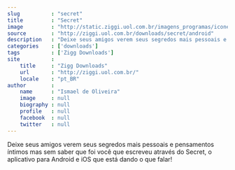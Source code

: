 ```yaml
---
slug          : "secret"
title         : "Secret"
image         : "http://static.ziggi.uol.com.br/imagens_programas/icone_a551145dd37fc0f031ff001e802fe48b_secret.jpg"
source        : "http://ziggi.uol.com.br/downloads/secret/android"
description   : "Deixe seus amigos verem seus segredos mais pessoais e pensamentos íntimos mas sem saber que foi você que escreveu através do Secret, o aplicativo para Android e iOS que está dando o que falar!"
categories    : ['downloads']
tags          : ['Zigg Downloads']
site          :
    title     : "Zigg Downloads"
    url       : "http://ziggi.uol.com.br/"
    locale    : "pt_BR"
author        :
    name      : "Ismael de Oliveira"
    image     : null
    biography : null
    profile   : null
    facebook  : null
    twitter   : null
---
```


Deixe seus amigos verem seus segredos mais pessoais e pensamentos íntimos mas sem saber que foi você que escreveu através do Secret, o aplicativo para Android e iOS que está dando o que falar!
